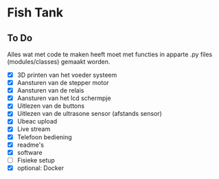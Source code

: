 # Fish Tank

## To Do

Alles wat met code te maken heeft moet met functies in apparte .py files (modules/classes) gemaakt worden.

- [x] 3D printen van het voeder systeem
- [x] Aansturen van de stepper motor
- [x] Aansturen van de relais
- [x] Aansturen van het lcd schermpje
- [x] Uitlezen van de buttons
- [x] Uitlezen van de ultrasone sensor (afstands sensor)
- [x] Ubeac upload
- [x] Live stream
- [x] Telefoon bediening
- [x] readme's
- [x] software
- [ ] Fisieke setup
- [x] optional: Docker